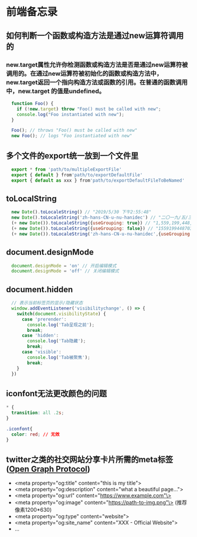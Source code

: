 # 前端备忘录

## 如何判断一个函数或构造方法是通过new运算符调用的

### new.target属性允许你检测函数或构造方法是否是通过new运算符被调用的。在通过new运算符被初始化的函数或构造方法中，new.target返回一个指向构造方法或函数的引用。在普通的函数调用中，new.target 的值是undefined。

``` javascript
  function Foo() {
    if (!new.target) throw "Foo() must be called with new";
    console.log("Foo instantiated with new");
  }

  Foo(); // throws "Foo() must be called with new"
  new Foo(); // logs "Foo instantiated with new"
```

## 多个文件的export统一放到一个文件里
``` javascript
  export * from 'path/to/multipleExportFile'
  export { default } from'path/to/exportDefaultFile' 
  export { default as xxx } from'path/to/exportDefaultFileToBeNamed' 
```

## toLocalString
``` javascript
  new Date().toLocaleString() // "2019/5/30 下午2:55:48"
  new Date().toLocaleString('zh-hans-CN-u-nu-hanidec') // "二〇一九/五/三〇 下午三:〇一:〇一"
  (+ new Date()).toLocaleString({useGrouping: true}) // "1,559,199,448,703"
  (+ new Date()).toLocaleString({useGrouping: false}) // "1559199448703"
  (+ new Date()).toLocaleString('zh-hans-CN-u-nu-hanidec',{useGrouping: false}) // "一五五九一九九六〇五一八三"
```

## document.designMode
``` javascript
  document.designMode = 'on' // 开启编辑模式
  document.designMode = 'off' // 关闭编辑模式
```

## document.hidden
``` javascript
  // 表示当前标签页的显示/隐藏状态
  window.addEventListener('visibilitychange', () => {
    switch(document.visibilityState) {
      case 'prerender':
        console.log('Tab呈现之前');
        break;
      case 'hidden':
        console.log('Tab隐藏');
        break;
      case 'visible':
        console.log('Tab被聚焦');
        break;
    }
  })
```

## iconfont无法更改颜色的问题
``` css
* {
  transition: all .2s;
}

.iconfont{
  color: red; // 无效
}
```
## twitter之类的社交网站分享卡片所需的meta标签  ([Open Graph Protocol](https://www.ogp.me/))
- \<meta property="og:title" content="this is my title"\>
- \<meta property="og:description" content="what a beautiful page..."\>
- \<meta property="og:url" content="https://www.example.com"\>
- \<meta property="og:image" content="https://path-to-img.png"\> (推荐像素1200*630)
- \<meta property="og:type" content="website"\>
- \<meta property="og:site_name" content="XXX - Official Website"\>
- ...
